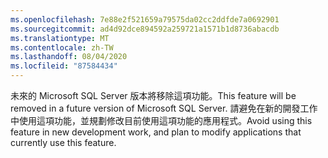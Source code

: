 ```yaml
---
ms.openlocfilehash: 7e88e2f521659a79575da02cc2ddfde7a0692901
ms.sourcegitcommit: ad4d92dce894592a259721a1571b1d8736abacdb
ms.translationtype: MT
ms.contentlocale: zh-TW
ms.lasthandoff: 08/04/2020
ms.locfileid: "87584434"
---
```

<span data-ttu-id="da4e8-101">未來的 Microsoft SQL Server 版本將移除這項功能。</span><span class="sxs-lookup"><span data-stu-id="da4e8-101">This feature will be removed in a future version of Microsoft SQL Server.</span></span> <span data-ttu-id="da4e8-102">請避免在新的開發工作中使用這項功能，並規劃修改目前使用這項功能的應用程式。</span><span class="sxs-lookup"><span data-stu-id="da4e8-102">Avoid using this feature in new development work, and plan to modify applications that currently use this feature.</span></span>
